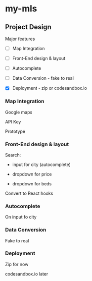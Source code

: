 # my-mls

## Project Design

Major features

- [ ] Map Integration

- [ ] Front-End design & layout

- [ ] Autocomplete

- [ ] Data Conversion - fake to real

- [x] Deployment - zip or codesandbox.io

### Map Integration

Google maps

API Key

Prototype

### Front-End design & layout

Search:

- input for city (autocomplete)

- dropdown for price

- dropdown for beds

Convert to React hooks

### Autocomplete

On input fo city

### Data Conversion

Fake to real

### Deployment

Zip for now

codesandbox.io later
